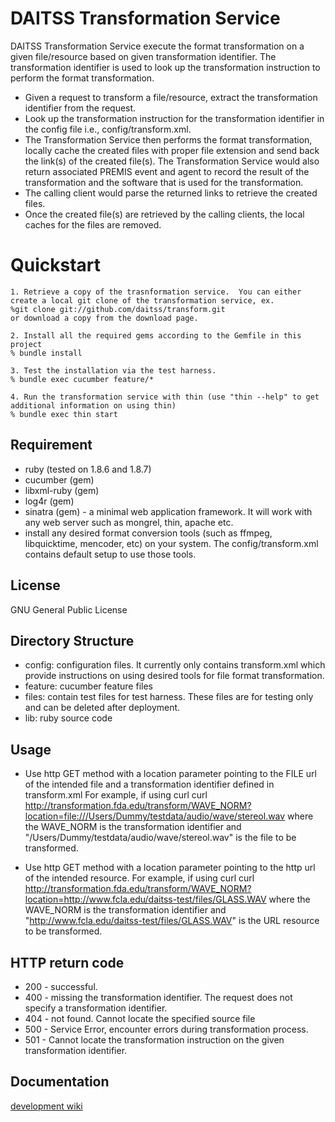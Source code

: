 DAITSS Transformation Service
=============================
DAITSS Transformation Service execute the format transformation on a given file/resource based on given transformation
identifier.  The transformation identifier is used to look up the transformation instruction to perform the format 
transformation.  

 * Given a request to transform a file/resource, extract the transformation identifier from the request. 
 * Look up the transformation instruction for the transformation identifier in the config file i.e., config/transform.xml.
 * The Transformation Service then performs the format transformation, locally cache the created files 
   with proper file extension and send back the link(s) of the created file(s).  The Transformation Service
   would also return associated PREMIS event and agent to record the result of the transformation and the software
   that is used for the transformation. 
 * The calling client would parse the returned links to retrieve the created files.
 * Once the created file(s) are retrieved by the calling clients, the local caches for the files are removed.

Quickstart
==========
	1. Retrieve a copy of the trasnformation service.  You can either create a local git clone of the transformation service, ex.
	%git clone git://github.com/daitss/transform.git
	or download a copy from the download page.

	2. Install all the required gems according to the Gemfile in this project
	% bundle install
	
	3. Test the installation via the test harness. 
	% bundle exec cucumber feature/*

	4. Run the transformation service with thin (use "thin --help" to get additional information on using thin)
	% bundle exec thin start

Requirement
-----------
* ruby (tested on 1.8.6 and 1.8.7)
* cucumber (gem)
* libxml-ruby (gem)
* log4r (gem)
* sinatra (gem) - a minimal web application framework.  It will work with any web server such as mongrel, thin, apache etc.
* install any desired format conversion tools (such as ffmpeg, libquicktime, mencoder, etc) on your system.  The
  config/transform.xml contains default setup to use those tools.

License
-------
GNU General Public License

Directory Structure
-------------------
* config: configuration files.  It currently only contains transform.xml which provide instructions on using
  desired tools for file format transformation.
* feature: cucumber feature files
* files: contain test files for test harness. These files are for testing only and can be deleted after deployment.
* lib: ruby source code

Usage
-----
* Use http GET method with a location parameter pointing to the FILE url of the intended file and a 
  transformation identifier defined in transform.xml
  For example, if using curl
	curl http://transformation.fda.edu/transform/WAVE_NORM?location=file:///Users/Dummy/testdata/audio/wave/stereol.wav
	where the WAVE_NORM is the transformation identifier and "/Users/Dummy/testdata/audio/wave/stereol.wav" 
	is the file to be transformed.

* Use http GET method with a location parameter pointing to the http url of the intended resource.
  For example, if using curl
 	curl http://transformation.fda.edu/transform/WAVE_NORM?location=http://www.fcla.edu/daitss-test/files/GLASS.WAV
	where the WAVE_NORM is the transformation identifier and "http://www.fcla.edu/daitss-test/files/GLASS.WAV" 
	is the URL resource to be transformed.

HTTP return code
----------------
* 200 - successful.
* 400 - missing the transformation identifier. The request does not specify a transformation identifier.
* 404 - not found. Cannot locate the specified source file
* 500 - Service Error, encounter errors during transformation process.
* 501 - Cannot locate the transformation instruction on the given transformation identifier.

	
Documentation
-------------
[development wiki](http://wiki.github.com/daitss/transform/)